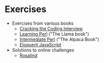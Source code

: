 # Exercises

- Exercises from various books
  - [Cracking the Coding Interview](ctci)
  - [Learning Perl](llama_book) ("The Llama book")
  - [Intermediate Perl](alpaca_book) ("The Alpaca Book")
  - [Eloquent JavaScript](eloquent_js)
- Solutions to online challenges
  - [Rosalind](rosalind)
